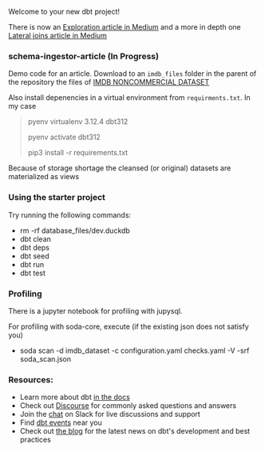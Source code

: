 Welcome to your new dbt project!

There is now an [Exploration article in Medium](https://fithis2001.medium.com/exploring-the-imdb-dataset-with-dbt-11cd02c025aa)
and a more in depth one [Lateral joins article in Medium](https://fithis2001.medium.com/lateral-joins-in-duckdb-a024f3609405)

### schema-ingestor-article (In Progress)

Demo code for an article. Download to an `imdb_files` folder in the parent of the repository the files of
[IMDB NONCOMMERCIAL DATASET](https://developer.imdb.com/non-commercial-datasets/)

Also install depenencies in a virtual environment from `requirments.txt`. In my case

>  pyenv virtualenv 3.12.4 dbt312
>
>  pyenv activate dbt312
>
>  pip3 install -r requirements.txt
>

Because of storage shortage the cleansed (or original) datasets are materialized as views

### Using the starter project

Try running the following commands:

- rm -rf database_files/dev.duckdb
- dbt clean
- dbt deps
- dbt seed
- dbt run
- dbt test

### Profiling

There is a jupyter notebook for profiling with jupysql.

For profiling with soda-core, execute (if the existing json does not satisfy you)

- soda scan -d imdb_dataset  -c configuration.yaml checks.yaml -V -srf soda_scan.json


### Resources:
- Learn more about dbt [in the docs](https://docs.getdbt.com/docs/introduction)
- Check out [Discourse](https://discourse.getdbt.com/) for commonly asked questions and answers
- Join the [chat](https://community.getdbt.com/) on Slack for live discussions and support
- Find [dbt events](https://events.getdbt.com) near you
- Check out [the blog](https://blog.getdbt.com/) for the latest news on dbt's development and best practices
